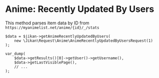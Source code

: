 # Anime: Recently Updated By Users
This method parses item data by ID from `https://myanimelist.net/anime/{id}/_/stats`

```
$data = $jikan->getAnimeRecentlyUpdatedByUsers(
    new \Jikan\Request\Anime\AnimeRecentlyUpdatedByUsersRequest(1)
);

var_dump(
    $data->getResults()[0]->getUser()->getUsername(),
    $data->getLastVisiblePage(),
    // ...
);
```
